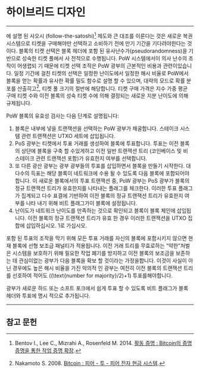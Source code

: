 # 하이브리드 디자인 

---

에 설명 된 사오시 (follow-the-satoshi)[^1] 제도와 큰 대조를 이룬다는 것은 새로운 복권 시스템으로 티켓을 구매해야만 선택하고 소비하기 전에 만기 기간을 기다려야한다는 것이다. 블록의 티켓 선택은 블록 헤더에 포함 된 유사난수가(pseudorandomness)을 기반으로 성숙한 티켓 풀에서 사 전적으로 수행됩니다. PoW 시스템에서이 의사 난수의 조작이 어생렵되 기 때문에 티켓 선택 조작은 PoW 광부의 근본적인 비용과 관련이있습니다. 일정 기간에 걸친 티켓의 선택은 일정한 난이도에서 일정한 해시 비율로 PoW에서 블록을 얻는 확률과 유사한 확률 밀도 함수로 설명 할 수 있으며, 대략의 모드로 확률 분포를 산출히고[^2], 티켓 풀 크기의 절반에 해당합니다. 티켓 구매 가격은 지수 가중 평균 구매 티켓 수와 이전 블록의 성숙 티켓 수에 의해 결정되는 새로운 지분 난이도에 의해 규제됩니다.

PoW 블록의 유효성 검사는 다음 단계로 설명됩니다:

1. 블록은 내부에 넣을 트랜잭션을 선택하는 PoW 광부가 채굴합니다. 스테이크 시스템 관련 트랜잭션은 UTXO 세트에 삽입됩니다.
2. PoS 광부는 티켓에서 투표 거래를 생성하여 블록에 투표합니다. 투표는 이전 블록의 상단에 블록을 구축 할 수있게하고 이전 일반 트랜잭션 트리 (코인베이스 및 비 스테이크 관련 트랜잭션 포함)가 유효한지 여부를 선택합니다.
3. 또 다른 광산 광부는 광부 광부들의 투표를 삽입하면서 블록을 만들기 시작한다. 대다수의 득표는 해당 블록이 네트워크에 수용 될 수 있도록 다음 블록에 포함되어야합니다. 이 새로운 블록에서의 투표 트랜잭션 중, PoW 광부는 PoS 광부가 블록의 정규 트랜잭션 트리가 유효한지를 나타내는 플래그를 체크한다. 이러한 투표 플래그가 집계되고 다수 표결에 기반하여 이전 블록의 정규 트랜잭션 트리가 유효한지 여부를 나타 내기 위해 비트 플래그가이 블록에 설정됩니다.
4. 난이도가 네트워크 난이도를 만족하는 것으로 확인되고 블록이 블록 체인에 삽입됩니다. 이전 블록의 정규 트랜잭션 트리가 유효 한 경우 이러한 트랜잭션을 UTXO 집합에 삽입하십시오. 1로 가십시오.

포함 된 투표의 조작을 막기 위해 모든 투표 거래를 자신의 블록에 포함시키지 않으면 현재 블록에 선형 보조금 패널티가 적용됩니다. 이전 거래 트리를 무효로하는 “약한”처벌은 시스템을 보호하기 위해 필요한 작업 폐기를 방지하고 이전 블록의 보조금을 보존하는 데 관심이없는 광부가 다음 블록을 확보 할 것이라는 가정을합니다. 이것이 사실이 아닌 경우에도 높은 해시 비율을 가진 악의적 인 광부는 여전히 이전 블록의 트랜잭션 트리를 선호하여 적어도 \((\text{number for majority}/2)+1\) 투표를해야합니다.

광부가 새로운 하드 또는 소프트 포크에서 쉽게 투표 할 수 있도록 비트 플래그가 블록 헤더와 투표에 명시 적으로 추가됩니다.

---

## <i class="fa fa-book"></i> 참고 문헌 

[^1]: Bentov I., Lee C., Mizrahi A., Rosenfeld M. 2014. [활동 증명 : Bitcoin의 증명 증명을 통한 작업 증명 확장](https://decred.org/research/bentov2014.pdf).
[^2]: Nakamoto S. 2008. [Bitcoin : 피어 - 투 - 피어 전자 현금 시스템](https://decred.org/research/nakamoto2008.pdf).
